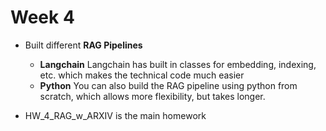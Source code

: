 # Week 4  

- Built different **RAG Pipelines**
  - **Langchain** Langchain has built in classes for embedding, indexing, etc. which makes the technical code much easier
  - **Python** You can also build the RAG pipeline using python from scratch, which allows more flexibility, but takes longer.

- HW_4_RAG_w_ARXIV is the main homework
